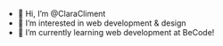 - 👋 Hi, I’m @ClaraCliment
- 👀 I’m interested in web development & design
- 🌱 I’m currently learning web development at BeCode!

<!---
ClaraCliment/ClaraCliment is a ✨ special ✨ repository because its `README.md` (this file) appears on your GitHub profile.
You can click the Preview link to take a look at your changes.
--->
